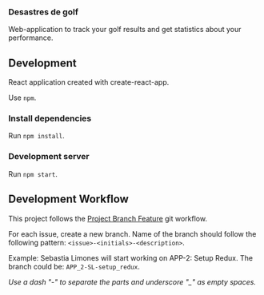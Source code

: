 ### Desastres de golf

Web-application to track your golf results and get statistics about your performance.

## Development

React application created with create-react-app.

Use `npm`.

### Install dependencies

Run `npm install`.

### Development server

Run `npm start`.

## Development Workflow

This project follows the [Project Branch Feature](https://www.atlassian.com/git/tutorials/comparing-workflows/feature-branch-workflow) git workflow.

For each issue, create a new branch. Name of the branch should follow the following pattern: `<issue>-<initials>-<description>`.

Example: Sebastia Limones will start working on APP-2: Setup Redux. The branch could be: `APP_2-SL-setup_redux`.

*Use a dash "-" to separate the parts and underscore "_" as empty spaces.*